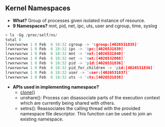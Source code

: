 ## Kernel Namespaces
- **What?** Group of processes given isolated instance of resource.
- **9 Namespaces?** mnt, pid, net, ipc, uts, user and cgroup, time, syslog
```c
> ls -Gg /proc/self/ns/
total 0
lrwxrwxrwx 1 0 Feb  6 18:32 cgroup -> 'cgroup:[4026531835]'
lrwxrwxrwx 1 0 Feb  6 18:32 ipc -> 'ipc:[4026531839]'
lrwxrwxrwx 1 0 Feb  6 18:32 mnt -> 'mnt:[4026531840]'
lrwxrwxrwx 1 0 Feb  6 18:32 net -> 'net:[4026532008]'
lrwxrwxrwx 1 0 Feb  6 18:32 pid -> 'pid:[4026531836]'
lrwxrwxrwx 1 0 Feb  6 18:32 pid_for_children -> 'pid:[4026531836]'
lrwxrwxrwx 1 0 Feb  6 18:32 user -> 'user:[4026531837]'
lrwxrwxrwx 1 0 Feb  6 18:32 uts -> 'uts:[4026531838]'
```
- **APIs used in implementing namespace?** 
  - [clone()](/Threads_Processes_IPC/Processes)
  - unshare(): Process can disassociate parts of the execution context which are currently being shared with others.
  - setns(): Reassociates the calling thread with the provided namespace file descriptor. This function can be used to join an existing namespace.
